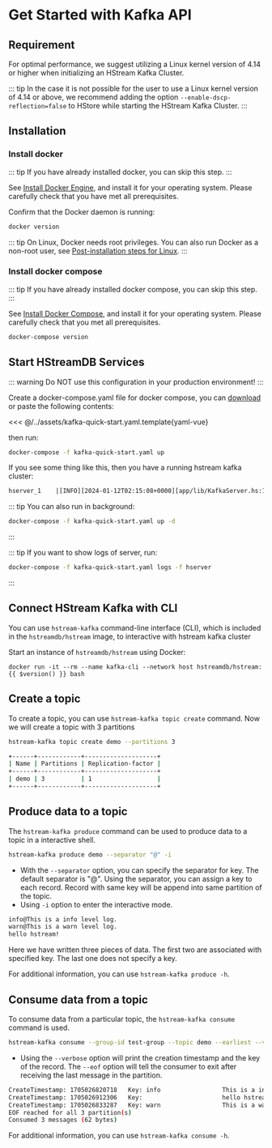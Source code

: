 # Get Started with Kafka API

## Requirement

For optimal performance, we suggest utilizing a Linux kernel version of 4.14 or
higher when initializing an HStream Kafka Cluster.

::: tip
In the case it is not possible for the user to use a Linux kernel version of
4.14 or above, we recommend adding the option `--enable-dscp-reflection=false`
to HStore while starting the HStream Kafka Cluster.
:::

## Installation

### Install docker

::: tip
If you have already installed docker, you can skip this step.
:::

See [Install Docker Engine](https://docs.docker.com/engine/install/), and
install it for your operating system. Please carefully check that you have met
all prerequisites.

Confirm that the Docker daemon is running:

```sh
docker version
```

::: tip
On Linux, Docker needs root privileges. You can also run Docker as a
non-root user, see [Post-installation steps for Linux][non-root-docker].
:::

### Install docker compose

::: tip
If you have already installed docker compose, you can skip this step.
:::

See [Install Docker Compose](https://docs.docker.com/compose/install/), and
install it for your operating system. Please carefully check that you met all
prerequisites.

```sh
docker-compose version
```

## Start HStreamDB Services

::: warning
Do NOT use this configuration in your production environment!
:::

Create a docker-compose.yaml file for docker compose, you can
[download][kafka-quick-start.yaml] or paste the following contents:

<<< @/../assets/kafka-quick-start.yaml.template{yaml-vue}

then run:

```sh
docker-compose -f kafka-quick-start.yaml up
```

If you see some thing like this, then you have a running hstream kafka cluster:

```txt
hserver_1    |[INFO][2024-01-12T02:15:08+0000][app/lib/KafkaServer.hs:193:11][thread#30]Cluster is ready!
```

::: tip
You can also run in background:
```sh
docker-compose -f kafka-quick-start.yaml up -d
```
:::

::: tip
If you want to show logs of server, run:
```sh
docker-compose -f kafka-quick-start.yaml logs -f hserver
```
:::

## Connect HStream Kafka with CLI

You can use `hstream-kafka` command-line interface (CLI), which is included in the `hstreamdb/hstream` image, to interactive with hstream kafka cluster

Start an instance of `hstreamdb/hstream` using Docker:

```sh-vue
docker run -it --rm --name kafka-cli --network host hstreamdb/hstream:{{ $version() }} bash
```

## Create a topic

To create a topic, you can use `hstream-kafka topic create` command. Now we will create a topic with 3 partitions

```sh
hstream-kafka topic create demo --partitions 3
```

```sh
+------+------------+--------------------+
| Name | Partitions | Replication-factor |
+------+------------+--------------------+
| demo | 3          | 1                  |
+------+------------+--------------------+
```

## Produce data to a topic

The `hstream-kafka produce` command can be used to produce data to a topic in a interactive shell.
```sh
hstream-kafka produce demo --separator "@" -i
```
- With the `--separator` option, you can specify the separator for key. The default separator is "@". Using the separator, you can assign a key to each record. Record with same key will be append into same partition of the topic.
- Using `-i` option to enter the interactive mode.

```sh
info@This is a info level log.
warn@This is a warn level log.
hello hstream!
```
Here we have written three pieces of data. The first two are associated with specified key. The last one does not specify a key.

For additional information, you can use `hstream-kafka produce -h`.

## Consume data from a topic

To consume data from a particular topic, the `hstream-kafka consume` command is used.

```sh
hstream-kafka consume --group-id test-group --topic demo --earliest --verbose --eof
```
- Using the `--verbose` option will print the creation timestamp and the key of the record. The `--eof` option will tell the consumer to exit after receiving the last message in the partition.

```sh
CreateTimestamp: 1705026820718   Key: info                 This is a info level log.
CreateTimestamp: 1705026912306   Key:                      hello hstream!
CreateTimestamp: 1705026833287   Key: warn                 This is a warn level log.
EOF reached for all 3 partition(s)
Consumed 3 messages (62 bytes)
```

For additional information, you can use `hstream-kafka consume -h`.

[non-root-docker]: https://docs.docker.com/engine/install/linux-postinstall/#manage-docker-as-a-non-root-user
[kafka-quick-start.yaml]: https://raw.githubusercontent.com/hstreamdb/docs-next/main/assets/kafka-quick-start.yaml
